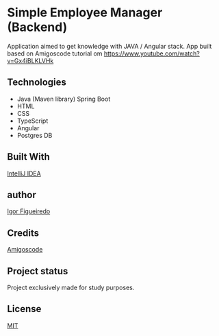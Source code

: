 # Simple Employee Manager (Backend)

Application aimed to get knowledge with JAVA / Angular stack.
App built based on Amigoscode tutorial om https://www.youtube.com/watch?v=Gx4iBLKLVHk

## Technologies
- Java (Maven library) Spring Boot
- HTML 
- CSS
- TypeScript
- Angular
- Postgres DB

## Built With
[IntelliJ IDEA](https://www.jetbrains.com/idea/)

## author
[Igor Figueiredo](https://github.com/Igor-GF)

## Credits
[Amigoscode](https://www.youtube.com/c/amigoscode)

## Project status
Project exclusively made for study purposes.

## License
[MIT](https://choosealicense.com/licenses/mit/)